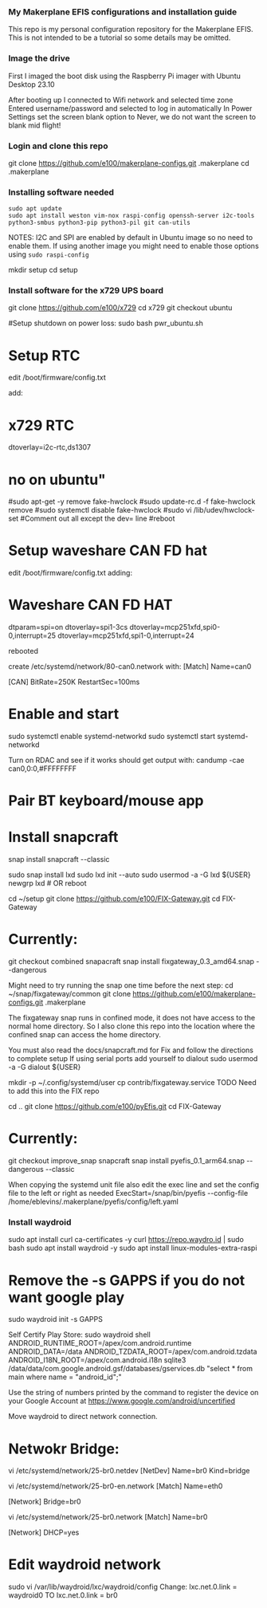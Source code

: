 ### My Makerplane EFIS configurations and installation guide
This repo is my personal configuration repository for the Makerplane EFIS.
This is not intended to be a tutorial so some details may be omitted.


### Image the drive
First I imaged the boot disk using the Raspberry Pi imager with Ubuntu Desktop 23.10

After booting up I connected to Wifi network and selected time zone
Entered username/password and selected to log in automatically
In Power Settings set the screen blank option to Never, we do not want the screen to blank mid flight!

### Login and clone this repo
git clone https://github.com/e100/makerplane-configs.git .makerplane
cd .makerplane

### Installing software needed
```
sudo apt update
sudo apt install weston vim-nox raspi-config openssh-server i2c-tools python3-smbus python3-pip python3-pil git can-utils
```

NOTES: I2C and SPI are enabled by default in Ubuntu image so no need to enable them.
If using another image you might need to enable those options using `sudo raspi-config`


mkdir setup
cd setup


### Install software for the x729 UPS board
git clone https://github.com/e100/x729
cd x729
git checkout ubuntu

#Setup shutdown on power loss:
sudo bash pwr_ubuntu.sh


# Setup RTC
edit /boot/firmware/config.txt

add:
# x729 RTC
dtoverlay=i2c-rtc,ds1307

# no on ubuntu"
#sudo apt-get -y remove fake-hwclock
#sudo update-rc.d -f fake-hwclock remove
#sudo systemctl disable fake-hwclock
#sudo vi /lib/udev/hwclock-set
#Comment out all except the dev= line
#reboot

# Setup waveshare CAN FD hat
edit /boot/firmware/config.txt adding:
# Waveshare CAN FD HAT
dtparam=spi=on
dtoverlay=spi1-3cs
dtoverlay=mcp251xfd,spi0-0,interrupt=25
dtoverlay=mcp251xfd,spi1-0,interrupt=24

rebooted

create /etc/systemd/network/80-can0.network with:
[Match]
Name=can0

[CAN]
BitRate=250K
RestartSec=100ms

# Enable and start
sudo systemctl enable systemd-networkd
sudo systemctl start systemd-networkd

Turn on RDAC and see if it works should get output with:
candump -cae can0,0:0,#FFFFFFFF


# Pair BT keyboard/mouse app

# Install snapcraft
snap install snapcraft --classic

sudo snap install lxd
sudo lxd init --auto
sudo usermod -a -G lxd ${USER}
newgrp lxd # OR reboot


cd ~/setup
git clone https://github.com/e100/FIX-Gateway.git
cd FIX-Gateway
# Currently:
git checkout combined
snapacraft
snap install fixgateway_0.3_amd64.snap --dangerous

Might need to try running the snap one time before the next step:
cd ~/snap/fixgateway/common
git clone https://github.com/e100/makerplane-configs.git .makerplane

The fixgateway snap runs in confined mode, it does not have access to the normal home directory.
So I also clone this repo into the location where the confined snap can access the home directory.

You must also read the docs/snapcraft.md for Fix and follow the directions to complete setup
If using serial ports add yourself to dialout
sudo usermod -a -G dialout ${USER}

mkdir -p ~/.config/systemd/user
cp contrib/fixgateway.service  TODO Need to add this into the FIX repo


cd ..
git clone https://github.com/e100/pyEfis.git
cd FIX-Gateway
# Currently:
git checkout improve_snap
snapcraft
snap install pyefis_0.1_arm64.snap --dangerous --classic

When copying the systemd unit file also edit the exec line and set the config file to the left or right as needed
ExecStart=/snap/bin/pyefis --config-file /home/eblevins/.makerplane/pyefis/config/left.yaml



### Install waydroid
sudo apt install curl ca-certificates -y
curl https://repo.waydro.id | sudo bash
sudo apt install waydroid -y
sudo apt install linux-modules-extra-raspi

# Remove the -s GAPPS if you do not want google play
sudo waydroid init -s GAPPS

Self Certify Play Store:
sudo waydroid shell
ANDROID_RUNTIME_ROOT=/apex/com.android.runtime ANDROID_DATA=/data ANDROID_TZDATA_ROOT=/apex/com.android.tzdata ANDROID_I18N_ROOT=/apex/com.android.i18n sqlite3 /data/data/com.google.android.gsf/databases/gservices.db "select * from main where name = \"android_id\";"

Use the string of numbers printed by the command to register the device on your Google Account at https://www.google.com/android/uncertified


Move waydroid to direct network connection.
# Netwokr Bridge:
vi /etc/systemd/network/25-br0.netdev
[NetDev]
Name=br0
Kind=bridge

vi /etc/systemd/network/25-br0-en.network
[Match]
Name=eth0

[Network]
Bridge=br0

vi /etc/systemd/network/25-br0.network
[Match]
Name=br0

[Network]
DHCP=yes


# Edit waydroid network
sudo vi /var/lib/waydroid/lxc/waydroid/config
Change:
lxc.net.0.link = waydroid0
TO
lxc.net.0.link = br0


